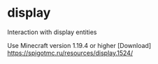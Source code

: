 # display
Interaction with display entities

Use Minecraft version 1.19.4 or higher
[Download] https://spigotmc.ru/resources/display.1524/
